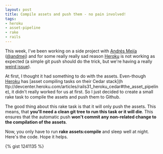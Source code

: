 ```yaml
---
layout: post
title: Compile assets and push them - no pain involved!
tags:
- heroku
- asset-pipeline
- rake
- rails
---
```

This week, I've been working on a side project with [Andrés
Mejía](http://andr.esmejia.com/) ([@andmej](http://twitter.com/andmej)) and
for some really really sad reason [Heroku](http://heroku.com) is not working
as expected (a simple git push should do the trick, but we're having a really
[weird issue](https://github.com/ddollar/rails_log_stdout/issues/4)).

At first, I thought it had something to do with the assets. Even-though
[Heroku](http://heroku.com) has [asset compiling tasks on their Cedar stack](h
ttp://devcenter.heroku.com/articles/rails31_heroku_cedar#the_asset_pipeline),
it didn't really worked for us at first. So I just decided to create a small
rake task to compile the assets and push them to Github.

The good thing about this rake task is that it will only push the assets. This
means, that **you'll need a clean git tree to run this task or it will die**.
This ensures that the automatic push **won't commit any non-related change to
the compilation of the assets**.

Now, you only have to run **rake assets:compile** and sleep well at night.
Here's the code. Hope it helps.

{% gist 1241135 %}
